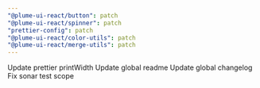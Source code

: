 ```yaml
---
"@plume-ui-react/button": patch
"@plume-ui-react/spinner": patch
"prettier-config": patch
"@plume-ui-react/color-utils": patch
"@plume-ui-react/merge-utils": patch
---
```


Update prettier printWidth
Update global readme
Update global changelog
Fix sonar test scope
